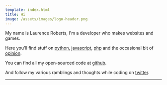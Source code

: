 ```yaml
---
template: index.html
title: Hi
image: /assets/images/logo-header.png
---
```


My name is Laurence Roberts, I'm a developer who makes websites and games.

Here you'll find stuff on [python](/blog/tag/python), [javascript](/blog/tag/javascript), [php](/blog/tag/php) and the occasional bit of [opinion](/blog/tag/opinion).

You can find all my open-sourced code at <a href="http://github.com/lsjroberts" rel="me">github</a>.

And follow my various ramblings and thoughts while coding on <a href="http://twitter.com/gelatindesign" rel="me">twitter</a>.

---